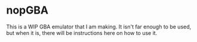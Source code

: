 # nopGBA
This is a WIP GBA emulator that I am making.
It isn't far enough to be used, but when it is, there will be instructions here on how to use it.
